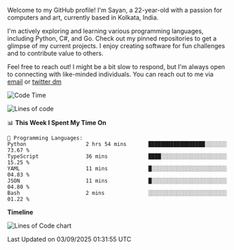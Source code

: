 Welcome to my GitHub profile! I'm Sayan, a 22-year-old with a passion for computers and art, currently based in Kolkata, India.

I'm actively exploring and learning various programming languages, including Python, C#, and Go. Check out my pinned repositories to get a glimpse of my current projects. I enjoy creating software for fun challenges and to contribute value to others.

Feel free to reach out! I might be a bit slow to respond, but I'm always open to connecting with like-minded individuals. You can reach out to me via [email](mailto:me@sayanbiswas.in) or [twitter dm](https://twitter.com/TheDankDel)

<!--START_SECTION:waka-->
![Code Time](http://img.shields.io/badge/Code%20Time-2%2C335%20hrs%2028%20mins-blue)

![Lines of code](https://img.shields.io/badge/From%20Hello%20World%20I%27ve%20Written-16.5%20million%20lines%20of%20code-blue)

📊 **This Week I Spent My Time On** 

```text
💬 Programming Languages: 
Python                   2 hrs 54 mins       ██████████████████░░░░░░░   73.67 % 
TypeScript               36 mins             ████░░░░░░░░░░░░░░░░░░░░░   15.25 % 
YAML                     11 mins             █░░░░░░░░░░░░░░░░░░░░░░░░   04.83 % 
JSON                     11 mins             █░░░░░░░░░░░░░░░░░░░░░░░░   04.80 % 
Bash                     2 mins              ░░░░░░░░░░░░░░░░░░░░░░░░░   01.22 % 
```

**Timeline**

![Lines of Code chart](https://raw.githubusercontent.com/Dank-del/Dank-del/main/assets/bar_graph.png)


 Last Updated on 03/09/2025 01:31:55 UTC
<!--END_SECTION:waka-->
